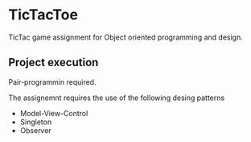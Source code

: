 # TicTacToe 

TicTac game assignment for Object oriented programming and design.

## Project execution

Pair-programmin required.

The assignemnt requires the use of the following desing patterns

* Model-View-Control
* Singleton
* Observer
